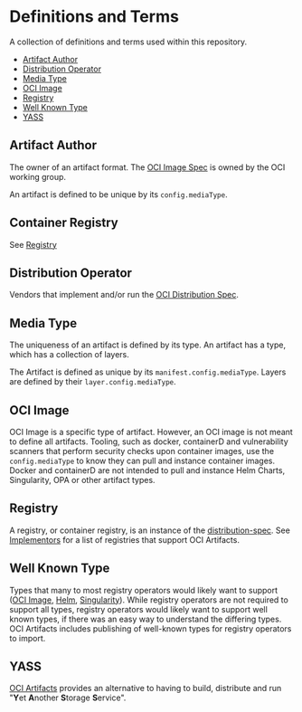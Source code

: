 # Definitions and Terms

A collection of definitions and terms used within this repository.

* [Artifact Author](#artifact-author)
* [Distribution Operator](#distribution-operator)
* [Media Type](#media-type)
* [OCI Image](#oci-image)
* [Registry](#registry)
* [Well Known Type](#well-known-type)
* [YASS](#yass)

## Artifact Author

The owner of an artifact format. The [OCI Image Spec](https://github.com/opencontainers/image-spec/) is owned by the OCI working group.

An artifact is defined to be unique by its `config.mediaType`.

## Container Registry

See [Registry](#registry)

## Distribution Operator

Vendors that implement and/or run the [OCI Distribution Spec](https://github.com/opencontainers/distribution-spec/).

## Media Type

The uniqueness of an artifact is defined by its type. An artifact has a type, which has a collection of layers.

The Artifact is defined as unique by its `manifest.config.mediaType`. Layers are defined by their `layer.config.mediaType`.

## OCI Image

OCI Image is a specific type of artifact. However, an OCI image is not meant to define all artifacts. Tooling, such as docker, containerD and vulnerability scanners that perform security checks upon container images, use the `config.mediaType` to know they can pull and instance container images. Docker and containerD are not intended to pull and instance Helm Charts, Singularity, OPA or other artifact types.

## Registry

A registry, or container registry, is an instance of the [distribution-spec]. See [Implementors][implementors] for a list of registries that support OCI Artifacts.

## Well Known Type

Types that many to most registry operators would likely want to support ([OCI Image][image-spec], [Helm][helm], [Singularity][singularity]). While registry operators are not required to support all types, registry operators would likely want to support well known types, if there was an easy way to understand the differing types. OCI Artifacts includes publishing of well-known types for registry operators to import.

## YASS

[OCI Artifacts][artifacts] provides an alternative to having to build, distribute and run "**Y**et **A**nother **S**torage **S**ervice".

[artifacts]:          https://github.com/opencontainers/artifacts
[helm]:               https://helm.sh
[implementors]:       https://github.com/SteveLasker/artifacts/blob/implementors/implementations.md
[image-spec]:         https://github.com/opencontainers/image-spec/
[distribution-spec]:  https://github.com/opencontainers/distribution-spec/
[singularity]:        https://github.com/sylabs/singularity
